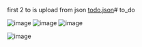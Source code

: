 first 2 to is upload from json
[todo.json](https://github.com/user-attachments/files/19337903/todo.json)# to_do

![image](https://github.com/user-attachments/assets/f58e7e22-0b48-4739-9b9c-07162ce5fa2d)
![image](https://github.com/user-attachments/assets/c88e76a3-2880-4f4b-b445-2d68cc7b2127)
![image](https://github.com/user-attachments/assets/c0844be4-ce19-439e-aab7-e20f4b3c2ddf)

![image](https://github.com/user-attachments/assets/3fd22808-1df3-40f5-8e86-9e17f7bfd571)




